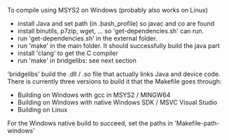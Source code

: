
To compile using MSYS2 on Windows (probably also works on Linux)

* install Java and set path (in .bash_profile) so javac and co are found
* install binutils, p7zip, wget, ... so 'get-dependencies.sh' can run.
* run 'get-dependencies.sh' in the external folder.
* run 'make' in the main folder. It should successfully build the java part
* install 'clang' to get the C compiler
* run 'make' in bridgelibs: see next section


'bridgelibs' build the .dll / .so file that actually links Java and device code.
There is currently three versions to build it that the Makefile goes through:

* Building on Windows with gcc in MSYS2 / MINGW64
* Building on Windows with native Windows SDK / MSVC Visual Studio
* Building on Linux

For the Windows native build to succeed, set the paths in 'Makefile-path-windows'




